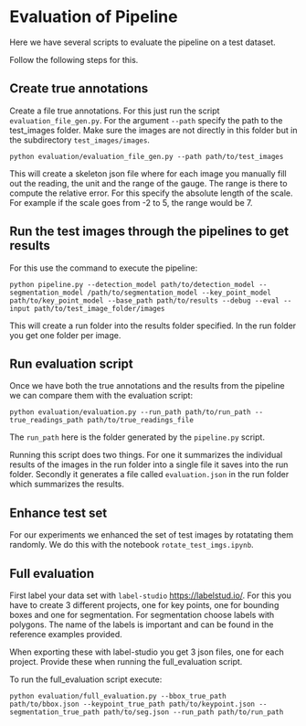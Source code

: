 # Evaluation of Pipeline

Here we have several scripts to evaluate the pipeline on a test dataset.

Follow the following steps for this.

## Create true annotations

Create a file true annotations. For this just run the script `evaluation_file_gen.py`. For the argument `--path` specify the path to the test_images folder. Make sure the images are not directly in this folder but in the subdirectory `test_images/images`.

```shell
python evaluation/evaluation_file_gen.py --path path/to/test_images
```

This will create a skeleton json file where for each image you manually fill out the reading, the unit and the range of the gauge. The range is there to compute the relative error. For this specify the absolute length of the scale. For example if the scale goes from -2 to 5, the range would be 7.

## Run the test images through the pipelines to get results

For this use the command to execute the pipeline:

```shell
python pipeline.py --detection_model path/to/detection_model --segmentation_model /path/to/segmentation_model --key_point_model path/to/key_point_model --base_path path/to/results --debug --eval --input path/to/test_image_folder/images
```

This will create a run folder into the results folder specified. In the run folder you get one folder per image.

## Run evaluation script

Once we have both the true annotations and the results from the pipeline we can compare them with the evaluation script:

```shell
python evaluation/evaluation.py --run_path path/to/run_path --true_readings_path path/to/true_readings_file
```

The `run_path` here is the folder generated by the `pipeline.py` script.

Running this script does two things. For one it summarizes the individual results of the images in the run folder into a single file it saves into the run folder.
Secondly it generates a file called `evaluation.json` in the run folder which summarizes the results.

## Enhance test set

For our experiments we enhanced the set of test images by rotatating them randomly. We do this with the notebook `rotate_test_imgs.ipynb`.

## Full evaluation

First label your data set with `label-studio` <https://labelstud.io/>. For this you have to create 3 different projects, one for key points, one for bounding boxes and one for segmentation. For segmentation choose labels with polygons. The name of the labels is important and can be found in the reference examples provided.

When exporting these with label-studio you get 3 json files, one for each project. Provide these when running the full_evaluation script.

To run the full_evaluation script execute:

```shell
python evaluation/full_evaluation.py --bbox_true_path path/to/bbox.json --keypoint_true_path path/to/keypoint.json --segmentation_true_path path/to/seg.json --run_path path/to/run_path
```
